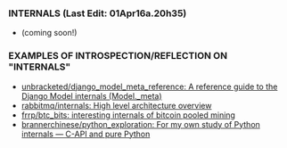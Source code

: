 ### INTERNALS (Last Edit: 01Apr16a.20h35)
* (coming soon!)

### EXAMPLES OF INTROSPECTION/REFLECTION ON "INTERNALS"
* [unbracketed/django_model_meta_reference: A reference guide to the Django Model internals (Model._meta)](https://github.com/unbracketed/django_model_meta_reference)
* [rabbitmq/internals: High level architecture overview](https://github.com/rabbitmq/internals)
* [frrp/btc_bits: interesting internals of bitcoin pooled mining](https://github.com/frrp/btc_bits)
* [brannerchinese/python_exploration: For my own study of Python internals — C-API and pure Python](https://github.com/brannerchinese/python_exploration)
